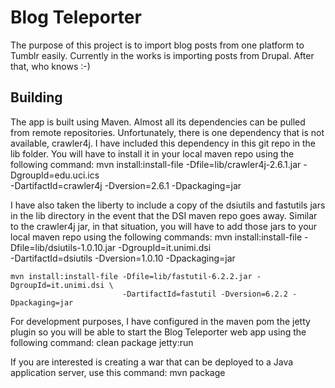 Blog Teleporter
=============
The purpose of this project is to import blog posts from one platform to Tumblr easily. Currently in the works is importing posts from Drupal.
After that, who knows :-)

Building
-------------
The app is built using Maven. Almost all its dependencies can be pulled from remote repositories. Unfortunately, there is one dependency that is not available,
crawler4j. I have included this dependency in this git repo in the lib folder. You will have to install it in your local maven repo using the following
command:
    mvn install:install-file -Dfile=lib/crawler4j-2.6.1.jar -DgroupId=edu.uci.ics \
                             -DartifactId=crawler4j -Dversion=2.6.1 -Dpackaging=jar

I have also taken the liberty to include a copy of the dsiutils and fastutils jars in the lib directory in the event that the DSI maven repo goes away.
Similar to the crawler4j jar, in that situation, you will have to add those jars to your local maven repo using the following commands:
    mvn install:install-file -Dfile=lib/dsiutils-1.0.10.jar -DgroupId=it.unimi.dsi \
                             -DartifactId=dsiutils -Dversion=1.0.10 -Dpackaging=jar

    mvn install:install-file -Dfile=lib/fastutil-6.2.2.jar -DgroupId=it.unimi.dsi \
                             -DartifactId=fastutil -Dversion=6.2.2 -Dpackaging=jar

For development purposes, I have configured in the maven pom the jetty plugin so you will be able to start the Blog Teleporter web app using the following command:
    clean package jetty:run

If you are interested is creating a war that can be deployed to a Java application server, use this command:
    mvn package
